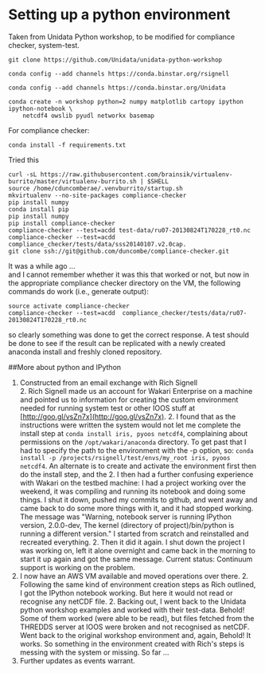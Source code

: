 
# Setting up a python environment

Taken from Unidata Python workshop, to be modified for compliance checker, system-test.

```
git clone https://github.com/Unidata/unidata-python-workshop

conda config --add channels https://conda.binstar.org/rsignell

conda config --add channels https://conda.binstar.org/Unidata

conda create -n workshop python=2 numpy matplotlib cartopy ipython ipython-notebook \
    netcdf4 owslib pyudl networkx basemap

```

For compliance checker:

`conda install -f requirements.txt`


Tried this
```
curl -sL https://raw.githubusercontent.com/brainsik/virtualenv-burrito/master/virtualenv-burrito.sh | $SHELL
source /home/cduncomberae/.venvburrito/startup.sh
mkvirtualenv --no-site-packages compliance-checker
pip install numpy
conda install pip
pip install numpy
pip install compliance-checker
compliance-checker --test=acdd test-data/ru07-20130824T170228_rt0.nc
compliance-checker --test=acdd compliance_checker/tests/data/sss20140107.v2.0cap.
git clone ssh://git@github.com/duncombe/compliance-checker.git
```

It was a while ago ...   
and I cannot remember whether it was this that worked or not, but now in the appropriate compliance checker directory on the VM, the following commands do work (i.e., generate output):

``` 
source activate compliance-checker
compliance-checker --test=acdd  compliance_checker/tests/data/ru07-20130824T170228_rt0.nc
```

so clearly something was done to get the correct response. A test should be done to see if the result can be replicated with a newly created anaconda install and freshly cloned repository. 


##More about python and IPython 

1. Constructed from an email exchange with Rich Signell   
    2.  Rich Signell made us an account for Wakari Enterprise on a machine and pointed us to information for creating the custom environment needed for running system test or other IOOS stuff at [http://goo.gl/vsZn7x](http://goo.gl/vsZn7x).
    2.  I found that as the instructions were written the system would not let me complete the install step at `conda install iris, pyoos netcdf4`, complaining about permissions on the `/opt/wakari/anaconda` directory. To get past that I had to specify the path to the environment with the -p option, so: `conda install -p /projects/rsignell/test/envs/my_root iris, pyoos netcdf4`. An alternate is to create and activate the environment first then do the install step, and the 
    2. I then had a further confusing experience with Wakari on the testbed machine: I had a project working over the weekend, it was compiling and running its notebook and doing some things. I shut it down, pushed my commits to github, and went away and came back to do some more things with it, and it had stopped working. The message was "Warning, notebook server is running IPython version, 2.0.0-dev, The kernel (directory of project)/bin/python is running a different version."  I started from scratch and reinstalled and recreated everything. 
    2. Then it did it again. I shut down the project I was working on, left it alone overnight and came back in the morning to start it up again and got the same message. Current status: Continuum support is working on the problem.    
1.  I now have an AWS VM available and moved operations over there.
    2.  Following the same kind of environment creation steps as Rich outlined, I got the IPython notebook working. But here it would not read or recognise any netCDF file. 
    2.  Backing out, I went back to the Unidata python workshop examples and worked with their test-data. Behold! Some of them worked (were able to be read), but files fetched from the THREDDS server at IOOS were broken and not recognised as netCDF. Went back to the original workshop environment and, again, Behold! It works. So something in the environment created with Rich's steps is messing with the system or missing. So far ...   
1.  Further updates as events warrant.



